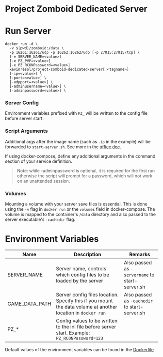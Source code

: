 # Project Zomboid Dedicated Server

# Run Server

```
docker run -d \
  -v $(pwd)/zomboid:/data \
  -p 16261:16261/udp -p 16262:16262/udp [-p 27015:27015/tcp] \
  [-e SERVER_NAME=<value>]
  [-e PZ_PVP=<value>]
  [-e PZ_RCONPassword=<value>]
  kevinresol/project-zomboid-dedicated-server[:<tagname>]
  [-ip=<value>] \
  [-port=<value>] \
  [-udpport=<value>] \
  [-adminusername=<value>] \
  [-adminpassword=<value>] \
```

### Server Config

Environment variables prefixed with `PZ_` will be written to the config file before server start.

### Script Arguments

Additional args after the image name (such as `-ip` in the example) will be forwarded to `start-server.sh`. See more in the [office doc](https://pzwiki.net/wiki/Startup_parameters).

If using docker-compose, define any additional arguments in the command section of your service definition.

> Note: while -adminpassword is optional, it is required for the first run otherwise the script will prompt for a password, which will not work on an unattended session.

### Volumes

Mounting a volume with your server save files is essential. This is done using the `-v` flag in `docker run` or the `volumes` field in docker-compose. The volume is mapped to the container's `/data` directory and also passed to the server executable's `-cachedir` flag.

# Environment Variables

| Name           | Description                                                                                                 | Remarks                                         |
| -------------- | ----------------------------------------------------------------------------------------------------------- | ----------------------------------------------- |
| SERVER_NAME    | Server name, controls which config files to be loaded by the server                                         | Also passed as `-servername` to start-server.sh |
| GAME_DATA_PATH | Server config files location. Specify this if you mount the data volume at another location in `docker run` | Also passed as `-cachedir` to start-server.sh   |
| PZ\_\*         | Config values to be written to the ini file before server start. Example: `PZ_RCONPassword=123`             |

Default values of the environment variables can be found in the [Dockerfile](Dockerfile)
